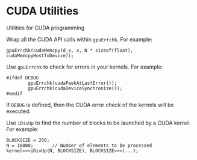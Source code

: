 # CUDA Utilities
Utilities for CUDA programming

Wrap all the CUDA API calls within ```gpuErrchk```. For example:

```
gpuErrchk(cudaMemcpy(d_x, x, N * sizeof(float), cudaMemcpyHostToDevice));
```

Use ```gpuErrchk``` to check for errors in your kernels. For example:

```
#ifdef DEBUG
		gpuErrchk(cudaPeekAtLastError());
		gpuErrchk(cudaDeviceSynchronize());
#endif
```

If ```DEBUG``` is defined, then the CUDA error check of the kernels will be executed.

Use ```iDivUp``` to find the number of blocks to be launched by a CUDA kernel. For example:

```
BLOCKSIZE = 256;
N = 10000;       // Number of elements to be processed
kernel<<<iDivUp(N, BLOCKSIZE), BLOCKSIZE>>>(...);
```
